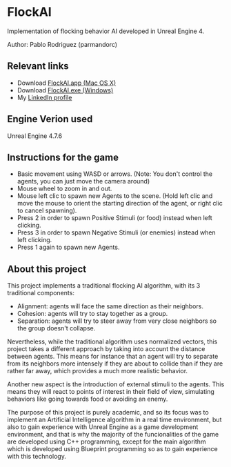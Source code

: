 # FlockAI
Implementation of flocking behavior AI developed in Unreal Engine 4.

Author: Pablo Rodriguez (parmandorc)

## Relevant links
- Download [FlockAI.app (Mac OS X)](https://mega.co.nz/#!EsA1TBAb!AoFh6SDRl98dKjriK1uROJLv3vpmhL2yPJzb-aUtfKA)
- Download [FlockAI.exe (Windows)](https://mega.co.nz/#!gxQDUSDY!qbo5SQzG-hMmCzlZ4kJxGFxImQv6CnssdCpCJHft7Ew)
- My [LinkedIn profile](https://es.linkedin.com/in/parmandorc/en)


## Engine Verion used
Unreal Engine 4.7.6


## Instructions for the game
- Basic movement using WASD or arrows. (Note: You don't control the agents, you can just move the camera around)
- Mouse wheel to zoom in and out.
- Mouse left clic to spawn new Agents to the scene.
(Hold left clic and move the mouse to orient the starting direction of the agent, or right clic to cancel spawning).
- Press 2 in order to spawn Positive Stimuli (or food) instead when left clicking.
- Press 3 in order to spawn Negative Stimuli (or enemies) instead when left clicking.
- Press 1 again to spawn new Agents.


## About this project
This project implements a traditional flocking AI algorithm, with its 3 traditional components:
- Alignment: agents will face the same direction as their neighbors.
- Cohesion: agents will try to stay together as a group.
- Separation: agents will try to steer away from very close neighbors so the group doesn't collapse.

Nevertheless, while the traditional algorithm uses normalized vectors, this project takes a different approach by taking into account the distance between agents. This means for instance that an agent will try to separate from its neighbors more intensely if they are about to collide than if they are rather far away, which provides a much more realistic behavior.

Another new aspect is the introduction of external stimuli to the agents. This means they will react to points of interest in their field of view, simulating behaviors like going towards food or avoiding an enemy.

The purpose of this project is purely academic, and so its focus was to implement an Artificial Intelligence algorithm in a real time environment, but also to gain experience with Unreal Engine as a game development environment, and that is why the majority of the funcionalities of the game are developed using C++ programming, except for the main algorithm which is developed using Blueprint programming so as to gain experience with this technology.
